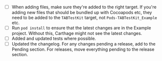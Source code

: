 - [ ] When adding files, make sure they're added to the right target. If you're adding new files that should be bundled up with Cocoapods etc, they need to be added to the `TABTestKit` target, not `Pods-TABTestKit_Example` etc.
- [ ] Run `pod install` to ensure that the latest changes are in the Example project. Without this, Carthage might not see the latest changes.
- [ ] Added and updated tests where possible.
- [ ] Updated the changelog. For any changes pending a release, add to the Pending section. For releases, move everything pending to the release section.
